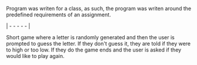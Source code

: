 Program was writen for a class, as such, the program was writen around 
the predefined requirements of an assignment.

| - - - - - |

Short game where a letter is randomly generated and then the user is 
prompted to guess the letter. If they don't guess it, they are told if 
they were to high or too low. If they do the game ends and the user is 
asked if they would like to play again.
